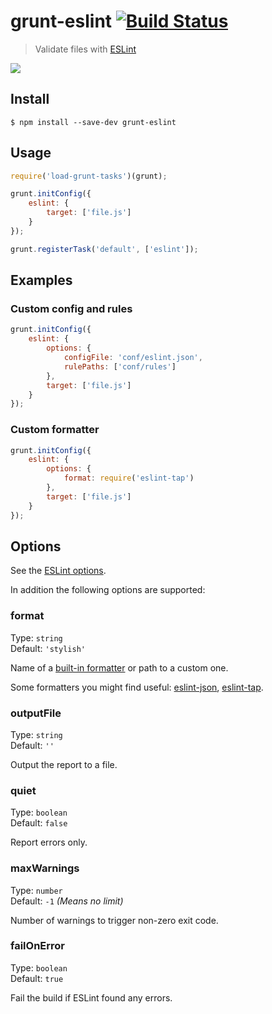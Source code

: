 # grunt-eslint [![Build Status](https://travis-ci.org/sindresorhus/grunt-eslint.svg?branch=master)](https://travis-ci.org/sindresorhus/grunt-eslint)

> Validate files with [ESLint](https://eslint.org)

![](screenshot.png)


## Install

```
$ npm install --save-dev grunt-eslint
```


## Usage

```js
require('load-grunt-tasks')(grunt);

grunt.initConfig({
	eslint: {
		target: ['file.js']
	}
});

grunt.registerTask('default', ['eslint']);
```


## Examples

### Custom config and rules

```js
grunt.initConfig({
	eslint: {
		options: {
			configFile: 'conf/eslint.json',
			rulePaths: ['conf/rules']
		},
		target: ['file.js']
	}
});
```

### Custom formatter

```js
grunt.initConfig({
	eslint: {
		options: {
			format: require('eslint-tap')
		},
		target: ['file.js']
	}
});
```


## Options

See the [ESLint options](https://eslint.org/docs/developer-guide/nodejs-api#cliengine).

In addition the following options are supported:

### format

Type: `string`<br>
Default: `'stylish'`

Name of a [built-in formatter](https://github.com/nzakas/eslint/tree/master/lib/formatters) or path to a custom one.

Some formatters you might find useful: [eslint-json](https://github.com/sindresorhus/eslint-json), [eslint-tap](https://github.com/sindresorhus/eslint-tap).

### outputFile

Type: `string`<br>
Default: `''`

Output the report to a file.

### quiet

Type: `boolean`<br>
Default: `false`

Report errors only.

### maxWarnings

Type: `number`<br>
Default: `-1` *(Means no limit)*

Number of warnings to trigger non-zero exit code.

### failOnError

Type: `boolean`<br>
Default: `true`

Fail the build if ESLint found any errors.
